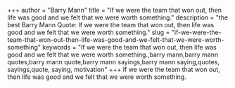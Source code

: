 +++
author = "Barry Mann"
title = "If we were the team that won out, then life was good and we felt that we were worth something."
description = "the best Barry Mann Quote: If we were the team that won out, then life was good and we felt that we were worth something."
slug = "if-we-were-the-team-that-won-out-then-life-was-good-and-we-felt-that-we-were-worth-something"
keywords = "If we were the team that won out, then life was good and we felt that we were worth something.,barry mann,barry mann quotes,barry mann quote,barry mann sayings,barry mann saying,quotes, sayings,quote, saying, motivation"
+++
If we were the team that won out, then life was good and we felt that we were worth something.
